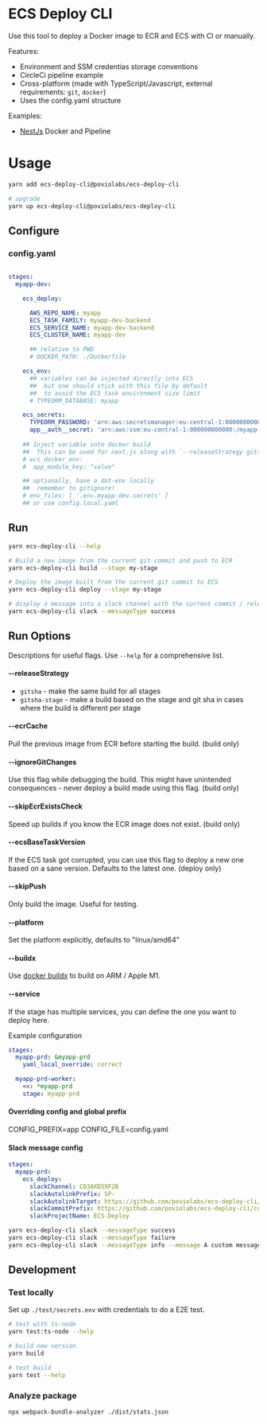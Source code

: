# ECS Deploy CLI

Use this tool to deploy a Docker image to ECR and ECS with CI or manually.

Features:

- Environment and SSM credentias storage conventions
- CircleCi pipeline example
- Cross-platform (made with TypeScript/Javascript, external requirements: `git`, `docker`)
- Uses the config.yaml structure

Examples:

- [NestJs](./examples/nestjs) Docker and Pipeline

# Usage

```bash
yarn add ecs-deploy-cli@poviolabs/ecs-deploy-cli

# upgrade
yarn up ecs-deploy-cli@poviolabs/ecs-deploy-cli
```

## Configure

### config.yaml
```yaml

stages:
  myapp-dev:

    ecs_deploy:

      AWS_REPO_NAME: myapp
      ECS_TASK_FAMILY: myapp-dev-backend
      ECS_SERVICE_NAME: myapp-dev-backend
      ECS_CLUSTER_NAME: myapp-dev

      ## relative to PWD
      # DOCKER_PATH: ./Dockerfile

    ecs_env:
      ## variables can be injected directly into ECS
      ##  but one should stick with this file by default
      ##  to avoid the ECS task environment size limit
      # TYPEORM_DATABASE: myapp

    ecs_secrets:
      TYPEORM_PASSWORD: 'arn:aws:secretsmanager:eu-central-1:000000000000:....'
      app__auth__secret: 'arn:aws:ssm:eu-central-1:000000000000:/myapp-dev/secret'
    
    ## Inject variable into docker build
    ##  This can be used for next.js along with `--releaseStrategy gitsha-stage`
    # ecs_docker_env:
    #  app_module_key: "value"

    ## optionally, have a dot-env locally
    ##  remember to gitignore!
    # env_files: [ '.env.myapp-dev.secrets' ]
    ## or use config.local.yaml
```

## Run

```bash
yarn ecs-deploy-cli --help

# Build a new image from the current git commit and push to ECR 
yarn ecs-deploy-cli build --stage my-stage

# Deploy the image built from the current git commit to ECS
yarn ecs-deploy-cli deploy --stage my-stage

# display a message into a slack channel with the current commit / release
yarn ecs-deploy-cli slack --messageType success
```

## Run Options

Descriptions for useful flags. Use `--help` for a comprehensive list.

#### --releaseStrategy 

 - `gitsha` - make the same build for all stages
 - `gitsha-stage` - make a build based on the stage and git sha in cases where the build is different per stage

#### --ecrCache

Pull the previous image from ECR before starting the build. (build only)

#### --ignoreGitChanges

Use this flag while debugging the build. This might have unintended consequences - never deploy a build made using this flag. (build only)

#### --skipEcrExistsCheck

Speed up builds if you know the ECR image does not exist. (build only)

#### --ecsBaseTaskVersion

If the ECS task got corrupted, you can use this flag to deploy a new one based on a sane version. Defaults to the latest one. (deploy only)

#### --skipPush

Only build the image. Useful for testing.

#### --platform

Set the platform explicitly, defaults to "linux/amd64"

#### --buildx

Use [docker buildx](https://docs.docker.com/buildx/working-with-buildx/) to build on ARM / Apple M1.

#### --service

If the stage has multiple services, you can define the one you want to deploy here.

Example configuration

```yaml
stages:
  myapp-prd: &myapp-prd
    yaml_local_override: correct

  myapp-prd-worker:
    <<: *myapp-prd
    stage: myapp-prd
```

#### Overriding config and global prefix

CONFIG_PREFIX=app
CONFIG_FILE=config.yaml

#### Slack message config

```yaml
stages:
  myapp-prd:
    ecs_deploy:
      slackChannel: C03AXDS9F2B
      slackAutolinkPrefix: SP-
      slackAutolinkTarget: https://github.com/poviolabs/ecs-deploy-cli/issues/
      slackCommitPrefix: https://github.com/poviolabs/ecs-deploy-cli/commit/
      slackProjectName: ECS-Deploy
```

```bash
yarn ecs-deploy-cli slack --messageType success
yarn ecs-deploy-cli slack --messageType failure
yarn ecs-deploy-cli slack --messageType info --message A custom message!
```

## Development

### Test locally

Set up `./test/secrets.env` with credentials to do a E2E test.

```bash
# test with ts-node
yarn test:ts-node --help

# build new version
yarn build

# test build
yarn test --help
```

### Analyze package

```bash
npx webpack-bundle-analyzer ./dist/stats.json
```


